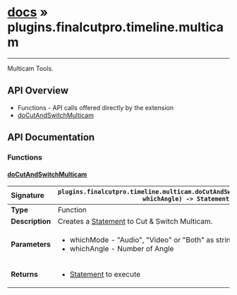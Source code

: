 # [docs](index.md) » plugins.finalcutpro.timeline.multicam
---

Multicam Tools.

## API Overview
* Functions - API calls offered directly by the extension
 * [doCutAndSwitchMulticam](#docutandswitchmulticam)

## API Documentation

### Functions

#### [doCutAndSwitchMulticam](#docutandswitchmulticam)
| <span style="float: left;">**Signature**</span> | <span style="float: left;">`plugins.finalcutpro.timeline.multicam.doCutAndSwitchMulticam(whichMode, whichAngle) -> Statement` </span>                                                          |
| -----------------------------------------------------|---------------------------------------------------------------------------------------------------------|
| **Type**                                             | Function |
| **Description**                                      | Creates a [Statement](cp.rx.go.Statement.md) to Cut & Switch Multicam. |
| **Parameters**                                       | <ul><li>whichMode - "Audio", "Video" or "Both" as string</li><li>whichAngle - Number of Angle</li></ul> |
| **Returns**                                          | <ul><li><a href="cp.rx.go.Statement.md">Statement</a> to execute</li></ul> |

